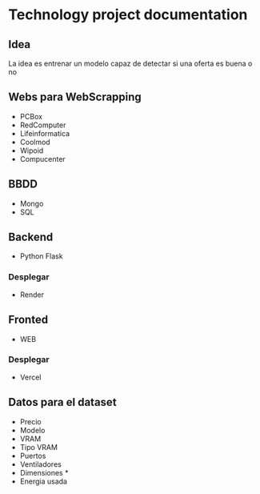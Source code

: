 # Technology project documentation

## Idea

La idea es entrenar un modelo capaz de detectar si una oferta es buena o no

## Webs para WebScrapping

- PCBox
- RedComputer
- Lifeinformatica
- Coolmod
- Wipoid
- Compucenter

## BBDD

- Mongo
- SQL

## Backend

- Python Flask

### Desplegar

- Render

## Fronted

- WEB

### Desplegar

- Vercel

## Datos para el dataset

- Precio
- Modelo
- VRAM
- Tipo VRAM
- Puertos
- Ventiladores
- Dimensiones *
- Energia usada
